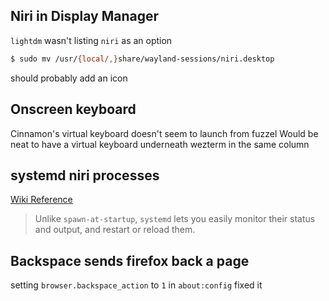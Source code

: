 ## Niri in Display Manager

`lightdm` wasn't listing `niri` as an option

```sh
$ sudo mv /usr/{local/,}share/wayland-sessions/niri.desktop
```

should probably add an icon


## Onscreen keyboard
Cinnamon's virtual keyboard doesn't seem to launch from fuzzel
Would be neat to have a virtual keyboard underneath wezterm in the same column


## systemd niri processes

[Wiki Reference](https://github.com/YaLTeR/niri/wiki/Example-systemd-Setup)

> Unlike `spawn-at-startup`, `systemd` lets you easily monitor their status and output, and restart or reload them.


## Backspace sends firefox back a page
setting `browser.backspace_action` to `1` in `about:config` fixed it
